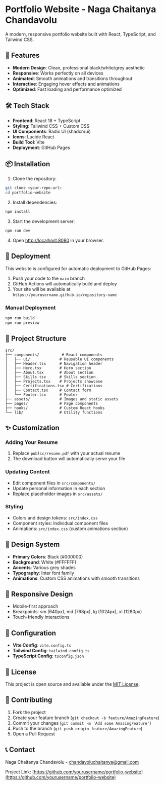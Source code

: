 # Portfolio Website - Naga Chaitanya Chandavolu

A modern, responsive portfolio website built with React, TypeScript, and Tailwind CSS.

## 🚀 Features

- **Modern Design**: Clean, professional black/white/grey aesthetic
- **Responsive**: Works perfectly on all devices
- **Animated**: Smooth animations and transitions throughout
- **Interactive**: Engaging hover effects and animations
- **Optimized**: Fast loading and performance optimized

## 🛠️ Tech Stack

- **Frontend**: React 18 + TypeScript
- **Styling**: Tailwind CSS + Custom CSS
- **UI Components**: Radix UI (shadcn/ui)
- **Icons**: Lucide React
- **Build Tool**: Vite
- **Deployment**: GitHub Pages

## 📦 Installation

1. Clone the repository:
```bash
git clone <your-repo-url>
cd portfolio-website
```

2. Install dependencies:
```bash
npm install
```

3. Start the development server:
```bash
npm run dev
```

4. Open [http://localhost:8080](http://localhost:8080) in your browser.

## 🚀 Deployment

This website is configured for automatic deployment to GitHub Pages:

1. Push your code to the `main` branch
2. GitHub Actions will automatically build and deploy
3. Your site will be available at `https://yourusername.github.io/repository-name`

### Manual Deployment

```bash
npm run build
npm run preview
```

## 📁 Project Structure

```
src/
├── components/          # React components
│   ├── ui/             # Reusable UI components
│   ├── Header.tsx      # Navigation header
│   ├── Hero.tsx        # Hero section
│   ├── About.tsx       # About section
│   ├── Skills.tsx      # Skills section
│   ├── Projects.tsx    # Projects showcase
│   ├── Certifications.tsx # Certifications
│   ├── Contact.tsx     # Contact form
│   └── Footer.tsx      # Footer
├── assets/             # Images and static assets
├── pages/              # Page components
├── hooks/              # Custom React hooks
└── lib/                # Utility functions
```

## ✨ Customization

### Adding Your Resume
1. Replace `public/resume.pdf` with your actual resume
2. The download button will automatically serve your file

### Updating Content
- Edit component files in `src/components/`
- Update personal information in each section
- Replace placeholder images in `src/assets/`

### Styling
- Colors and design tokens: `src/index.css`
- Component styles: Individual component files
- Animations: `src/index.css` (custom animations section)

## 🎨 Design System

- **Primary Colors**: Black (#000000)
- **Background**: White (#FFFFFF)
- **Accents**: Various grey shades
- **Typography**: Inter font family
- **Animations**: Custom CSS animations with smooth transitions

## 📱 Responsive Design

- Mobile-first approach
- Breakpoints: sm (640px), md (768px), lg (1024px), xl (1280px)
- Touch-friendly interactions

## 🔧 Configuration

- **Vite Config**: `vite.config.ts`
- **Tailwind Config**: `tailwind.config.ts`
- **TypeScript Config**: `tsconfig.json`

## 📄 License

This project is open source and available under the [MIT License](LICENSE).

## 🤝 Contributing

1. Fork the project
2. Create your feature branch (`git checkout -b feature/AmazingFeature`)
3. Commit your changes (`git commit -m 'Add some AmazingFeature'`)
4. Push to the branch (`git push origin feature/AmazingFeature`)
5. Open a Pull Request

## 📞 Contact

Naga Chaitanya Chandavolu - [chandavoluchaitanya@gmail.com](mailto:chandavoluchaitanya@gmail.com)

Project Link: [https://github.com/yourusername/portfolio-website](https://github.com/yourusername/portfolio-website)
